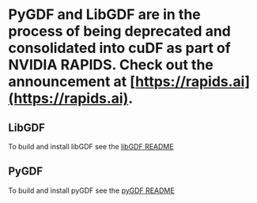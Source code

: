 # PyGDF and LibGDF are in the process of being deprecated and consolidated into cuDF as part of NVIDIA RAPIDS. Check out the announcement at [https://rapids.ai](https://rapids.ai).

## LibGDF
To build and install libGDF see the [libGDF README](https://github.com/rapidsai/libgdf/README.md)

## PyGDF
To build and install pyGDF see the [pyGDF README](https://github.com/rapidsai/pygdf/README.md)
